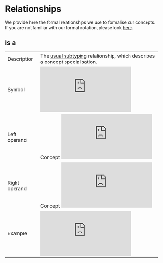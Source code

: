# Relationships

We provide here the formal relationships we use to formalise our concepts.
If you are not familiar with our formal notation, please look [here](formalisation.md).

## is a

|||
|---|---|
| Description   | The [usual subtyping](https://en.wikipedia.org/wiki/Is-a) relationship, which describes a concept specialisation. |
| Symbol        | ![is_a](http://latex.codecogs.com/gif.latex?is%5C_a) |
| Left operand  | Concept ![C1](http://latex.codecogs.com/gif.latex?C_1) |
| Right operand | Concept ![C2](http://latex.codecogs.com/gif.latex?C_2) |
| Example       | ![Dataset is_a ResearchItem](http://latex.codecogs.com/gif.latex?Dataset%5C%20is%5C_a%5C%20ResearchItem) |
